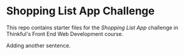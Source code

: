 # Shopping List App Challenge

This repo contains starter files for the *Shopping List App* challenge in Thinkful's Front End Web Development course.

Adding another sentence.
